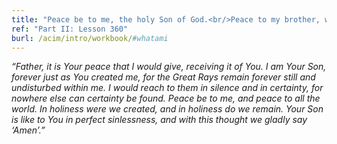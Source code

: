 ```yaml
---
title: "Peace be to me, the holy Son of God.<br/>Peace to my brother, who is one with me.<br/>Let all the world be blessed with peace through us."
ref: "Part II: Lesson 360"
burl: /acim/intro/workbook/#whatami
---
```


*“Father, it is Your peace that I would give, receiving it of You. I am
Your Son, forever just as You created me, for the Great Rays remain
forever still and undisturbed within me. I would reach to them in
silence and in certainty, for nowhere else can certainty be found. Peace
be to me, and peace to all the world. In holiness were we created, and
in holiness do we remain. Your Son is like to You in perfect sinlessness,
and with this thought we gladly say ‘Amen’.”*

